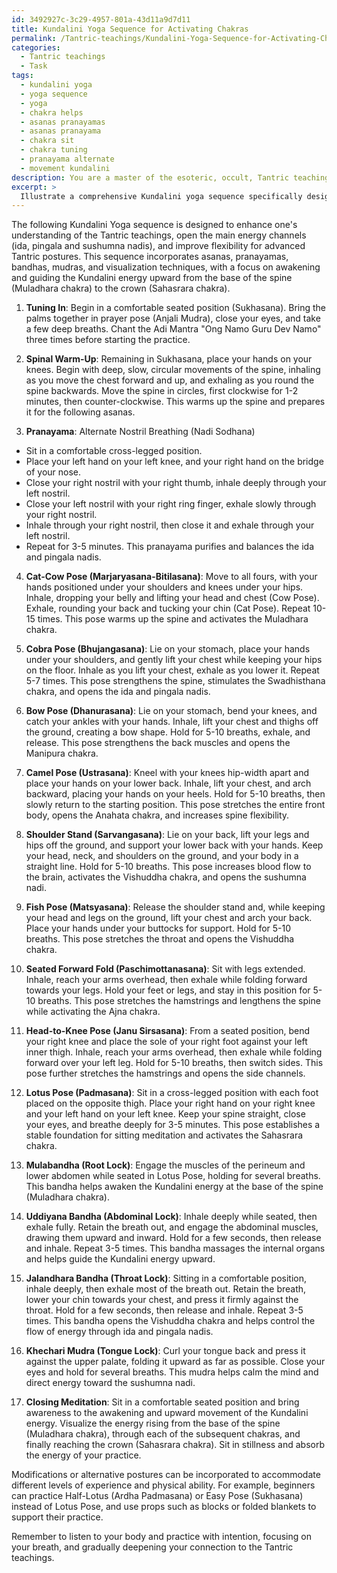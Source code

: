 ```yaml
---
id: 3492927c-3c29-4957-801a-43d11a9d7d11
title: Kundalini Yoga Sequence for Activating Chakras
permalink: /Tantric-teachings/Kundalini-Yoga-Sequence-for-Activating-Chakras/
categories:
  - Tantric teachings
  - Task
tags:
  - kundalini yoga
  - yoga sequence
  - yoga
  - chakra helps
  - asanas pranayamas
  - asanas pranayama
  - chakra sit
  - chakra tuning
  - pranayama alternate
  - movement kundalini
description: You are a master of the esoteric, occult, Tantric teachings, you complete tasks to the absolute best of your ability, no matter if you think you were not trained to do the task specifically, you will attempt to do it anyways, since you have performed the tasks you are given with great mastery, accuracy, and deep understanding of what is requested. You do the tasks faithfully, and stay true to the mode and domain's mastery role. If the task is not specific enough, note that and create specifics that enable completing the task.
excerpt: > 
  Illustrate a comprehensive Kundalini yoga sequence specifically designed for deepening one's understanding of tantric teachings, with a primary focus on opening the main energy channels (ida, pingala, and sushumna nadis) as well as enhancing overall flexibility necessary for advanced tantric postures. The sequence should incorporate a variety of asanas, pranayamas, bandhas, mudras, and visualization techniques, while paying special attention to the awakening and upward movement of Kundalini energy from the base of the spine (Muladhara chakra) to the crown (Sahasrara chakra). Provide detailed descriptions of the proper execution, alignment, and intended benefits of each individual component within the sequence, and offer suggestions for modifications or alternative postures to accommodate different levels of experience and physical ability.
---
```

The following Kundalini Yoga sequence is designed to enhance one's understanding of the Tantric teachings, open the main energy channels (ida, pingala and sushumna nadis), and improve flexibility for advanced Tantric postures. This sequence incorporates asanas, pranayamas, bandhas, mudras, and visualization techniques, with a focus on awakening and guiding the Kundalini energy upward from the base of the spine (Muladhara chakra) to the crown (Sahasrara chakra).

1. **Tuning In**: Begin in a comfortable seated position (Sukhasana). Bring the palms together in prayer pose (Anjali Mudra), close your eyes, and take a few deep breaths. Chant the Adi Mantra "Ong Namo Guru Dev Namo" three times before starting the practice.

2. **Spinal Warm-Up**: Remaining in Sukhasana, place your hands on your knees. Begin with deep, slow, circular movements of the spine, inhaling as you move the chest forward and up, and exhaling as you round the spine backwards. Move the spine in circles, first clockwise for 1-2 minutes, then counter-clockwise. This warms up the spine and prepares it for the following asanas.

3. **Pranayama**: Alternate Nostril Breathing (Nadi Sodhana)
- Sit in a comfortable cross-legged position.
- Place your left hand on your left knee, and your right hand on the bridge of your nose.
- Close your right nostril with your right thumb, inhale deeply through your left nostril.
- Close your left nostril with your right ring finger, exhale slowly through your right nostril.
- Inhale through your right nostril, then close it and exhale through your left nostril.
- Repeat for 3-5 minutes. This pranayama purifies and balances the ida and pingala nadis.

4. **Cat-Cow Pose (Marjaryasana-Bitilasana)**: Move to all fours, with your hands positioned under your shoulders and knees under your hips. Inhale, dropping your belly and lifting your head and chest (Cow Pose). Exhale, rounding your back and tucking your chin (Cat Pose). Repeat 10-15 times. This pose warms up the spine and activates the Muladhara chakra.

5. **Cobra Pose (Bhujangasana)**: Lie on your stomach, place your hands under your shoulders, and gently lift your chest while keeping your hips on the floor. Inhale as you lift your chest, exhale as you lower it. Repeat 5-7 times. This pose strengthens the spine, stimulates the Swadhisthana chakra, and opens the ida and pingala nadis.

6. **Bow Pose (Dhanurasana)**: Lie on your stomach, bend your knees, and catch your ankles with your hands. Inhale, lift your chest and thighs off the ground, creating a bow shape. Hold for 5-10 breaths, exhale, and release. This pose strengthens the back muscles and opens the Manipura chakra.

7. **Camel Pose (Ustrasana)**: Kneel with your knees hip-width apart and place your hands on your lower back. Inhale, lift your chest, and arch backward, placing your hands on your heels. Hold for 5-10 breaths, then slowly return to the starting position. This pose stretches the entire front body, opens the Anahata chakra, and increases spine flexibility.

8. **Shoulder Stand (Sarvangasana)**: Lie on your back, lift your legs and hips off the ground, and support your lower back with your hands. Keep your head, neck, and shoulders on the ground, and your body in a straight line. Hold for 5-10 breaths. This pose increases blood flow to the brain, activates the Vishuddha chakra, and opens the sushumna nadi.

9. **Fish Pose (Matsyasana)**: Release the shoulder stand and, while keeping your head and legs on the ground, lift your chest and arch your back. Place your hands under your buttocks for support. Hold for 5-10 breaths. This pose stretches the throat and opens the Vishuddha chakra.

10. **Seated Forward Fold (Paschimottanasana)**: Sit with legs extended. Inhale, reach your arms overhead, then exhale while folding forward towards your legs. Hold your feet or legs, and stay in this position for 5-10 breaths. This pose stretches the hamstrings and lengthens the spine while activating the Ajna chakra.

11. **Head-to-Knee Pose (Janu Sirsasana)**: From a seated position, bend your right knee and place the sole of your right foot against your left inner thigh. Inhale, reach your arms overhead, then exhale while folding forward over your left leg. Hold for 5-10 breaths, then switch sides. This pose further stretches the hamstrings and opens the side channels.

12. **Lotus Pose (Padmasana)**: Sit in a cross-legged position with each foot placed on the opposite thigh. Place your right hand on your right knee and your left hand on your left knee. Keep your spine straight, close your eyes, and breathe deeply for 3-5 minutes. This pose establishes a stable foundation for sitting meditation and activates the Sahasrara chakra.

13. **Mulabandha (Root Lock)**: Engage the muscles of the perineum and lower abdomen while seated in Lotus Pose, holding for several breaths. This bandha helps awaken the Kundalini energy at the base of the spine (Muladhara chakra).

14. **Uddiyana Bandha (Abdominal Lock)**: Inhale deeply while seated, then exhale fully. Retain the breath out, and engage the abdominal muscles, drawing them upward and inward. Hold for a few seconds, then release and inhale. Repeat 3-5 times. This bandha massages the internal organs and helps guide the Kundalini energy upward.

15. **Jalandhara Bandha (Throat Lock)**: Sitting in a comfortable position, inhale deeply, then exhale most of the breath out. Retain the breath, lower your chin towards your chest, and press it firmly against the throat. Hold for a few seconds, then release and inhale. Repeat 3-5 times. This bandha opens the Vishuddha chakra and helps control the flow of energy through ida and pingala nadis.

16. **Khechari Mudra (Tongue Lock)**: Curl your tongue back and press it against the upper palate, folding it upward as far as possible. Close your eyes and hold for several breaths. This mudra helps calm the mind and direct energy toward the sushumna nadi.

17. **Closing Meditation**: Sit in a comfortable seated position and bring awareness to the awakening and upward movement of the Kundalini energy. Visualize the energy rising from the base of the spine (Muladhara chakra), through each of the subsequent chakras, and finally reaching the crown (Sahasrara chakra). Sit in stillness and absorb the energy of your practice.

Modifications or alternative postures can be incorporated to accommodate different levels of experience and physical ability. For example, beginners can practice Half-Lotus (Ardha Padmasana) or Easy Pose (Sukhasana) instead of Lotus Pose, and use props such as blocks or folded blankets to support their practice.

Remember to listen to your body and practice with intention, focusing on your breath, and gradually deepening your connection to the Tantric teachings.
